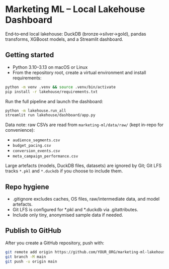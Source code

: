 # Marketing ML – Local Lakehouse Dashboard

End‑to‑end local lakehouse: DuckDB (bronze→silver→gold), pandas transforms, XGBoost models, and a Streamlit dashboard.

## Getting started

- Python 3.10–3.13 on macOS or Linux
- From the repository root, create a virtual environment and install requirements:

```bash
python -m venv .venv && source .venv/bin/activate
pip install -r lakehouse/requirements.txt
```

Run the full pipeline and launch the dashboard:

```bash
python -m lakehouse.run_all
streamlit run lakehouse/dashboard/app.py
```

Data note: raw CSVs are read from `marketing-ml/data/raw/` (kept in-repo for convenience):
- `audience_segments.csv`
- `budget_pacing.csv`
- `conversion_events.csv`
- `meta_campaign_performance.csv`

Large artefacts (models, DuckDB files, datasets) are ignored by Git; Git LFS tracks `*.pkl` and `*.duckdb` if you choose to include them.

## Repo hygiene

- .gitignore excludes caches, OS files, raw/intermediate data, and model artefacts.
- Git LFS is configured for *.pkl and *.duckdb via .gitattributes.
- Include only tiny, anonymised sample data if needed.

## Publish to GitHub

After you create a GitHub repository, push with:

```bash
git remote add origin https://github.com/YOUR_ORG/marketing-ml-lakehouse.git
git branch -M main
git push -u origin main
```
